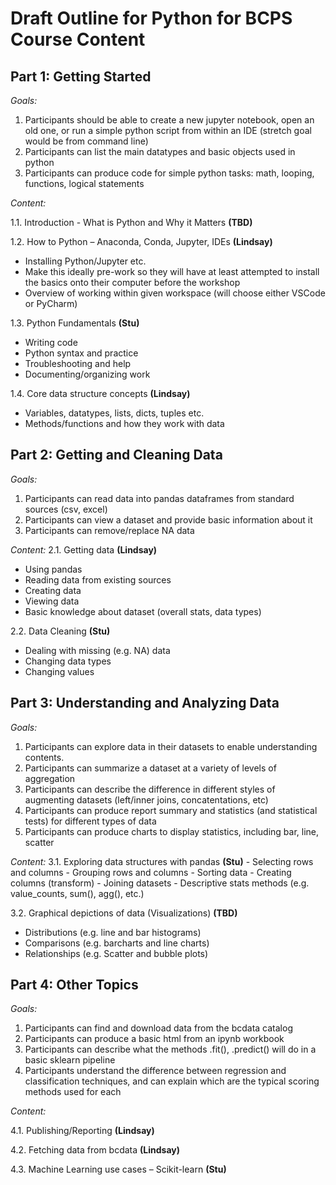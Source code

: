 # Draft Outline for Python for BCPS Course Content
## Part 1: Getting Started

*Goals:*
1.	Participants should be able to create a new jupyter notebook, open an old one, or run a simple python script from within an IDE (stretch goal would be from command line)
2.	Participants can list the main datatypes and basic objects used in python
3.	Participants can produce code for simple python tasks: math, looping, functions, logical statements 

*Content:*

1.1. Introduction - What is Python and Why it Matters **(TBD)**

1.2. How to Python – Anaconda, Conda, Jupyter, IDEs **(Lindsay)**
   - Installing Python/Jupyter etc. 
   - Make this ideally pre-work so they will have at least attempted to install the basics onto their computer before the workshop
   - Overview of working within given workspace (will choose either VSCode or PyCharm)

1.3. Python Fundamentals **(Stu)**
   -	Writing code
   -	Python syntax and practice
   -	Troubleshooting and help
   -	Documenting/organizing work
   
1.4. Core data structure concepts **(Lindsay)**
   - Variables, datatypes, lists, dicts, tuples etc. 
   - Methods/functions and how they work with data

## Part 2: Getting and Cleaning Data

*Goals:*
1.	Participants can read data into pandas dataframes from standard sources (csv, excel)
2.	Participants can view a dataset and provide basic information about it 
3.	Participants can remove/replace NA data

*Content:*
2.1. Getting data **(Lindsay)**
   - Using pandas 
   - Reading data from existing sources
   - Creating data
   - Viewing data
   - Basic knowledge about dataset (overall stats, data types)

2.2. Data Cleaning **(Stu)**
   - Dealing with missing (e.g. NA) data 
   - Changing data types
   - Changing values


## Part 3: Understanding and Analyzing Data
*Goals:*
1.	Participants can explore data in their datasets to enable understanding contents.
2.	Participants can summarize a dataset at a variety of levels of aggregation
3.	Participants can describe the difference in different styles of augmenting datasets (left/inner joins, concatentations, etc) 
4.	Participants can produce report summary and statistics (and statistical tests) for different types of data
5.	Participants can produce charts to display statistics, including bar, line, scatter

*Content:*
3.1. Exploring data structures with pandas **(Stu)**
    - Selecting rows and columns
    - Grouping rows and columns
    - Sorting data
    - Creating columns (transform)
    - Joining datasets
    - Descriptive stats methods (e.g. value_counts, sum(), agg(), etc.)

3.2. Graphical depictions of data (Visualizations) **(TBD)**
   -	Distributions (e.g. line and bar histograms)
   -	Comparisons (e.g. barcharts and line charts)
   -	Relationships (e.g. Scatter and bubble plots)


## Part 4: Other Topics
*Goals:*
1.	Participants can find and download data from the bcdata catalog
2.	Participants can produce a basic html from an ipynb workbook
3.	Participants can describe what the methods .fit(), .predict() will do in a basic sklearn pipeline
4.	Participants understand the difference between regression and classification techniques, and can explain which are the typical scoring methods used for each 

*Content:*

4.1. Publishing/Reporting **(Lindsay)**

4.2. Fetching data from bcdata **(Lindsay)**

4.3. Machine Learning use cases – Scikit-learn **(Stu)**


